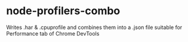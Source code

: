 # node-profilers-combo
Writes .har &amp; .cpuprofile and combines them into a .json file suitable for Performance tab of Chrome DevTools
